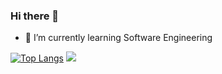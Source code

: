### Hi there 👋
- 🌱 I’m currently learning Software Engineering

[![Top Langs](http://github-profile-summary-cards.vercel.app/api/cards/most-commit-language?username=JohnMeyerhoff&theme=github_dark&hide=html,&hide_border=true&title_color=5391FE&text_color=555)](https://github.com/JohnMeyerhoff?tab=repositories)
![](http://github-profile-summary-cards.vercel.app/api/cards/stats?username=JohnMeyerhoff&theme=github_dark)
